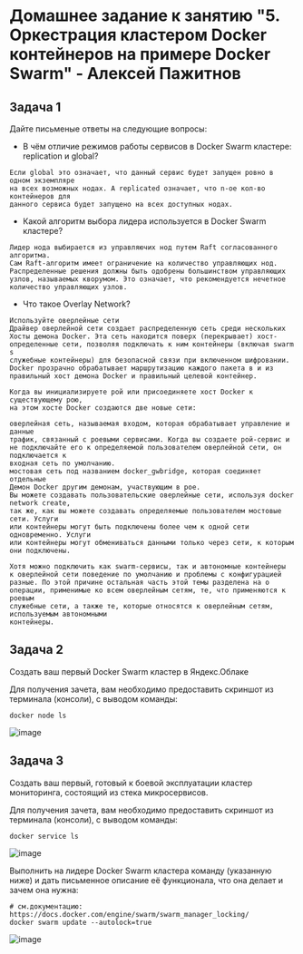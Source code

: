 # Домашнее задание к занятию "5. Оркестрация кластером Docker контейнеров на примере Docker Swarm" - Алексей Пажитнов

## Задача 1

Дайте письменые ответы на следующие вопросы:

- В чём отличие режимов работы сервисов в Docker Swarm кластере: replication и global?

```
Если global это означает, что данный сервис будет запущен ровно в одном экземпляре 
на всех возможных нодах. А replicated означает, что n-ое кол-во контейнеров для 
данного сервиса будет запущено на всех доступных нодах.
```

- Какой алгоритм выбора лидера используется в Docker Swarm кластере?

```
Лидер нода выбирается из управляючих нод путем Raft согласованного алгоритма.
Сам Raft-алгоритм имеет ограничение на количество управляющих нод. 
Распределенные решения должны быть одобрены большинством управляющих 
узлов, называемых кворумом. Это означает, что рекомендуется нечетное 
количество управляющих узлов.
```

- Что такое Overlay Network?
```
Используйте оверлейные сети
Драйвер оверлейной сети создает распределенную сеть среди нескольких
Хосты демона Docker. Эта сеть находится поверх (перекрывает) хост-
определенные сети, позволяя подключать к ним контейнеры (включая swarm s
служебные контейнеры) для безопасной связи при включенном шифровании.
Docker прозрачно обрабатывает маршрутизацию каждого пакета в и из
правильный хост демона Docker и правильный целевой контейнер.

Когда вы инициализируете рой или присоединяете хост Docker к существующему рою,
на этом хосте Docker создаются две новые сети:

оверлейная сеть, называемая входом, которая обрабатывает управление и данные
трафик, связанный с роевыми сервисами. Когда вы создаете рой-сервис и
не подключайте его к определяемой пользователем оверлейной сети, он подключается к
входная сеть по умолчанию.
мостовая сеть под названием docker_gwbridge, которая соединяет отдельные
Демон Docker другим демонам, участвующим в рое.
Вы можете создавать пользовательские оверлейные сети, используя docker network create,
так же, как вы можете создавать определяемые пользователем мостовые сети. Услуги
или контейнеры могут быть подключены более чем к одной сети одновременно. Услуги
или контейнеры могут обмениваться данными только через сети, к которым они подключены.

Хотя можно подключить как swarm-сервисы, так и автономные контейнеры
к оверлейной сети поведение по умолчанию и проблемы с конфигурацией
разные. По этой причине остальная часть этой темы разделена на o
операции, применимые ко всем оверлейным сетям, те, что применяются к роевым
служебные сети, а также те, которые относятся к оверлейным сетям, используемым автономными
контейнеры.
```


## Задача 2

Создать ваш первый Docker Swarm кластер в Яндекс.Облаке

Для получения зачета, вам необходимо предоставить скриншот из терминала (консоли), с выводом команды:
```
docker node ls
```
![image](https://github.com/VoitenkoAN/virt-homeworks/assets/110226611/07b4de93-615a-4fec-a589-6a93d65690ed)


## Задача 3

Создать ваш первый, готовый к боевой эксплуатации кластер мониторинга, состоящий из стека микросервисов.

Для получения зачета, вам необходимо предоставить скриншот из терминала (консоли), с выводом команды:
```
docker service ls
```
![image](https://github.com/VoitenkoAN/virt-homeworks/assets/110226611/2fe82176-5891-434c-9b8a-44edf300beda)

Выполнить на лидере Docker Swarm кластера команду (указанную ниже) и дать письменное описание её функционала, что она делает и зачем она нужна:
```
# см.документацию: https://docs.docker.com/engine/swarm/swarm_manager_locking/
docker swarm update --autolock=true
```
![image](https://github.com/VoitenkoAN/virt-homeworks/assets/110226611/0259a28d-d5a7-478f-9294-d7589e6d72b7)
